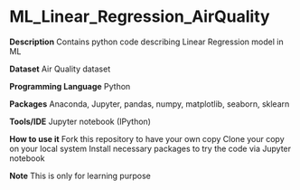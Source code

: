# ML_Linear_Regression_AirQuality

**Description** Contains python code describing Linear Regression model in ML

**Dataset** Air Quality dataset

**Programming Language** Python

**Packages** Anaconda, Jupyter, pandas, numpy, matplotlib, seaborn, sklearn

**Tools/IDE** Jupyter notebook (IPython)

**How to use it** Fork this repository to have your own copy Clone your copy on your local system Install necessary packages to try the code via Jupyter notebook

**Note** This is only for learning purpose
